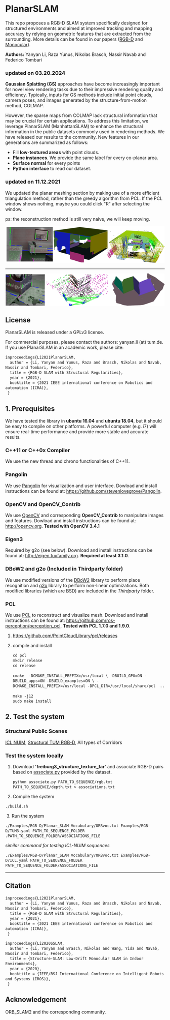# PlanarSLAM
This repo proposes a RGB-D SLAM system specifically designed for structured environments and aimed at improved tracking and mapping accuracy by relying on geometric features that are extracted from the surrounding. More details can be found in our papers ([RGB-D](https://arxiv.org/abs/2010.07997) and [Monocular](https://arxiv.org/abs/2008.01963)).  

**Authors:** Yanyan Li, Raza Yunus, Nikolas Brasch, Nassir Navab and Federico Tombari

### updated on 03.20.2024

**Gaussian Splatting (GS)** approaches have become increasingly important for novel view rendering tasks due to their impressive rendering quality and efficiency. Typically, inputs for GS methods include initial point clouds, camera poses, and images generated by the structure-from-motion method, COLMAP.

However, the sparse maps from COLMAP lack structural information that may be crucial for certain applications. To address this limitation, we leverage PlanarSLAM (ManhattanSLAM) to enhance the structural information in the public datasets commonly used in rendering methods. 
We have released our results to the community. New features in our generations are summarized as follows:
+ Fill **low-textured areas** with point clouds. 
+ **Plane instances**. We provide the same label for every co-planar area.
+ **Surface normal** for every points
+ **Python interface** to read our dataset.


### updated on 11.12.2021

We updated the planar meshing section by making use of a more efficient triangulation method, rather than the greedy algorithm from PCL. If the PCL window shows nothing, maybe you could click "R" after selecting the window. 

ps: the reconstruction method is still very naive, we will keep moving.

![planarReconstruction](Examples/planarReconstruction.png)

----



<a href="https://www.youtube.com/watch?v=zvmnCFIp58U"><img src="Examples/ICRA21-teasear.png"/></a>

## License

PlanarSLAM is released under a GPLv3 license.

For commercial purposes, please contact the authors: yanyan.li (at) tum.de. If you use PlanarSLAM in an academic work, please cite:

```
inproceedings{Li2021PlanarSLAM,
  author = {Li, Yanyan and Yunus, Raza and Brasch, Nikolas and Navab, Nassir and Tombari, Federico},
  title = {RGB-D SLAM with Structural Regularities},
  year = {2021},
  booktitle = {2021 IEEE international conference on Robotics and automation (ICRA)},
 }
```

## 1. Prerequisites

We have tested the library in **ubuntu 16.04** and **ubuntu 18.04**, but it should be easy to compile on other platforms. A powerful computer (e.g. i7) will ensure real-time performance and provide more stable and accurate results.

### C++11 or C++0x Compiler
We use the new thread and chrono functionalities of C++11.

### Pangolin
We use [Pangolin](https://github.com/stevenlovegrove/Pangolin) for visualization and user interface. Dowload and install instructions can be found at: https://github.com/stevenlovegrove/Pangolin.

### OpenCV and **OpenCV_Contrib**
We use [OpenCV](http://opencv.org) and corresponding **OpenCV_Contrib** to manipulate images and features. Dowload and install instructions can be found at: http://opencv.org. **Tested with OpenCV 3.4.1**

### Eigen3
Required by g2o (see below). Download and install instructions can be found at: http://eigen.tuxfamily.org. **Required at least 3.1.0**.

### DBoW2 and g2o (Included in Thirdparty folder)
We use modified versions of the [DBoW2](https://github.com/dorian3d/DBoW2) library to perform place recognition and [g2o](https://github.com/RainerKuemmerle/g2o) library to perform non-linear optimizations. Both modified libraries (which are BSD) are included in the *Thirdparty* folder.

### PCL

We use [PCL](http://www.pointclouds.org/) to reconstruct and visualize mesh. Download and install instructions can be found at: https://github.com/ros-perception/perception_pcl. **Tested with PCL 1.7.0 and 1.9.0**.

1. https://github.com/PointCloudLibrary/pcl/releases

2. compile and install

   ```
   cd pcl 
   mkdir release 
   cd release
   
   cmake  -DCMAKE_INSTALL_PREFIX=/usr/local \ -DBUILD_GPU=ON -DBUILD_apps=ON -DBUILD_examples=ON \ -DCMAKE_INSTALL_PREFIX=/usr/local -DPCL_DIR=/usr/local/share/pcl  .. 
   
   make -j12
   sudo make install
   ```



## 2. Test the system

### Structural Public Scenes

[ICL NUIM](http://www.doc.ic.ac.uk/~ahanda/VaFRIC/iclnuim.html), [Structural TUM RGB-D](https://vision.in.tum.de/data/datasets/rgbd-dataset/download), All types of Corridors

### Test the system locally

1. Download **'freiburg3_structure_texture_far'** and  associate RGB-D pairs based on [associate.py](http://vision.in.tum.de/data/datasets/rgbd-dataset/tools) provided by the dataset.

   ```
   python associate.py PATH_TO_SEQUENCE/rgb.txt PATH_TO_SEQUENCE/depth.txt > associations.txt
   ```

2. Compile the system

```
./build.sh
```

​	3.  Run the system

```
./Examples/RGB-D/Planar_SLAM Vocabulary/ORBvoc.txt Examples/RGB-D/TUM3.yaml PATH_TO_SEQUENCE_FOLDER .PATH_TO_SEQUENCE_FOLDER/ASSOCIATIONS_FILE
```

*similar command for testing ICL-NUIM sequences*

```
./Examples/RGB-D/Planar_SLAM Vocabulary/ORBvoc.txt Examples/RGB-D/ICL.yaml PATH_TO_SEQUENCE_FOLDER  PATH_TO_SEQUENCE_FOLDER/ASSOCIATIONS_FILE

```



----

## Citation
```
inproceedings{Li2021PlanarSLAM,
  author = {Li, Yanyan and Yunus, Raza and Brasch, Nikolas and Navab, Nassir and Tombari, Federico},
  title = {RGB-D SLAM with Structural Regularities},
  year = {2021},
  booktitle = {2021 IEEE international conference on Robotics and automation (ICRA)},
 }
```
```
inproceedings{Li2020SSLAM,
  author = {Li, Yanyan and Brasch, Nikolas and Wang, Yida and Navab, Nassir and Tombari, Federico},
  title = {Structure-SLAM: Low-Drift Monocular SLAM in Indoor Environments},
  year = {2020},
  booktitle = {IEEE/RSJ International Conference on Intelligent Robots and Systems (IROS)},
 }
```

## Acknowledgement

ORB_SLAM2 and the corresponding community.

